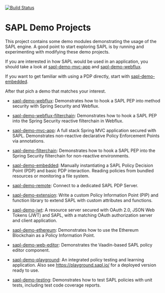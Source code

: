 [![Build Status](https://github.com/heutelbeck/sapl-demos/workflows/build/badge.svg)](https://github.com/heutelbeck/sapl-demos/actions)

# SAPL Demo Projects

This project contains some demo modules demonstrating the usage of the SAPL engine.
A good point to start exploring SAPL is by running and experimenting with modifying these demo projects.

If you are interested in how SAPL would be used in an application, you should take a look at [sapl-demo-mvc-app](https://github.com/heutelbeck/sapl-demos/tree/master/sapl-demo-mvc-app) and [sapl-demo-webflux](https://github.com/heutelbeck/sapl-demos/tree/master/sapl-demo-webflux).

If you want to get familiar with using a PDP directly, start with [sapl-demo-embedded](https://github.com/heutelbeck/sapl-demos/tree/master/sapl-demo-embedded).

After that pich a demo that matches your interest.

* [sapl-demo-webflux](https://github.com/heutelbeck/sapl-demos/tree/master/sapl-demo-webflux): Demonstrates how to hook a SAPL PEP into method security with Spring Security and Webflux.


* [sapl-demo-webflux-filterchain](https://github.com/heutelbeck/sapl-demos/tree/master/sapl-demo-webflux-filterchain): Demonstrates how to hook a SAPL PEP into the Spring Security reactive filterchain in Webflux.


* [sapl-demo-mvc-app](https://github.com/heutelbeck/sapl-demos/tree/master/sapl-demo-mvc-app): A full stack Spring MVC application secured with SAPL. Demonstrates non-reactive declarative Policy Enforcement Points via annotations.


* [sapl-demo-filterchain](https://github.com/heutelbeck/sapl-demos/tree/master/sapl-demo-filterchain): Demonstrates how to hook a SAPL PEP into the Spring Security filterchain for non-reactive environments.


* [sapl-demo-embedded](https://github.com/heutelbeck/sapl-demos/tree/master/sapl-demo-embedded): Manually instantiating a SAPL Policy Decision Point (PDP) and basic PDP interaction. Reading policies from bundled resources or monitoring a file system.


* [sapl-demo-remote](https://github.com/heutelbeck/sapl-demos/tree/master/sapl-demo-remote): Connect to a dedicated SAPL PDP Server.


* [sapl-demo-extension](https://github.com/heutelbeck/sapl-demos/tree/master/sapl-demo-extension): Write a custom Policy Information Point (PIP) and function library to extend SAPL with custom attributes and functions.


* [sapl-demo-jwt](https://github.com/heutelbeck/sapl-demos/tree/master/sapl-demo-jwt): A resource server secured with OAuth 2.0, JSON Web Tokens (JWT) and SAPL, with a matching OAuth authorization server and client application.


* [sapl-demo-ethereum](https://github.com/heutelbeck/sapl-demos/tree/master/sapl-demo-ethereum): Demonstrates how to use the Ethereum Blockchain as a Policy Information Point.


* [sapl-demo-web-editor](https://github.com/heutelbeck/sapl-demos/tree/master/sapl-demo-web-editor): Demonstrates the Vaadin-based SAPL policy editor component.


* [sapl-demo-playground](https://github.com/heutelbeck/sapl-demos/tree/master/sapl-demo-playground): An integrated policy testing and learning application. Also see <https://playground.sapl.io/> for a deployed version ready to use.


* [sapl-demo-testing](https://github.com/heutelbeck/sapl-demos/tree/master/sapl-demo-testing): Demonstrates how to test SAPL policies with unit tests, including test code coverage reports.



